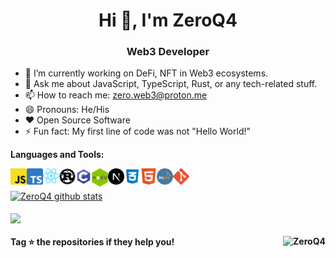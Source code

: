 <h1 align="center">Hi 👋, I'm ZeroQ4</h1>
<h3 align="center">Web3 Developer</h3>



- 🔭 I’m currently working on DeFi, NFT in Web3 ecosystems.
- 💬 Ask me about JavaScript, TypeScript, Rust, or any tech-related stuff.
- 📫 How to reach me: zero.web3@proton.me
- 😄 Pronouns: He/His
- ❤️ Open Source Software
- ⚡ Fun fact: My first line of code was not "Hello World!"


**Languages and Tools:**  

<img align="left" alt="JavaScript" width="26px" src="https://raw.githubusercontent.com/ZeroQ4/ZeroQ4/main/img/Javascript.png" style="max-width:100%;">
<img align="left" alt="Typescript" width="26px" src="https://raw.githubusercontent.com/ZeroQ4/ZeroQ4/060bb66f4eb8ab27e47fcc0858f432962b758966/img/Typescript.svg" style="max-width:100%;">
<img align="left" alt="react" width="26px" src="https://raw.githubusercontent.com/ZeroQ4/ZeroQ4/main/img/react.svg" style="max-width:100%;">
<img align="left" alt="Rust" width="26px" src="https://raw.githubusercontent.com/ZeroQ4/ZeroQ4/main/img/Rust.png" style="max-width:100%;">
<img align="left" alt="c-programming" width="26px" src="https://raw.githubusercontent.com/ZeroQ4/ZeroQ4/main/img/c-programming.png" style="max-width:100%;">
<img align="left" alt="nodejs" width="26px" src="https://raw.githubusercontent.com/ZeroQ4/ZeroQ4/main/img/nodejs.png" style="max-width:100%;">
<img align="left" alt="next-js" width="26px" src="https://raw.githubusercontent.com/ZeroQ4/ZeroQ4/main/img/next-js.png" style="max-width:100%;">
<img align="left" alt="css" width="26px" src="https://raw.githubusercontent.com/ZeroQ4/ZeroQ4/main/img/css.png" style="max-width:100%;">
<img align="left" alt="HTML5" width="26px" src="https://raw.githubusercontent.com/ZeroQ4/ZeroQ4/main/img/HTML5.png" style="max-width:100%;">
<img align="left" alt="mysql" width="26px" src="https://raw.githubusercontent.com/ZeroQ4/ZeroQ4/main/img/mysql.png" style="max-width:100%;">
<img align="left" alt="Git" width="26px" src="https://raw.githubusercontent.com/ZeroQ4/ZeroQ4/main/img/Git.png" style="max-width:100%;">




<br/>
<br/>

<a href="https://github.com/ZeroQ4">
 <img align="center" src="https://github-readme-stats.vercel.app/api?username=ZeroQ4&show_icons=true&theme=dark" alt="ZeroQ4 github stats"/>
</a>

<br/>
<br/>

<a href="https://github.com/ZeroQ4">
  <img align="center" src="https://github-readme-stats.anuraghazra1.vercel.app/api/top-langs/?username=ZeroQ4&layout=compact&theme=dark" style="max-width:100%;" />
</a>

<br/>

#### Tag ⭐️ the repositories if they help you! <img  align="right" src="https://komarev.com/ghpvc/?username=ZeroQ4&label=Views&color=blue&style=plastic" alt="ZeroQ4" />
